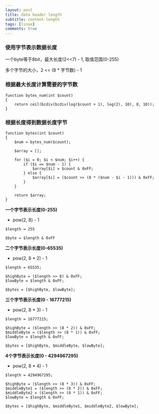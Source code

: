 ```yaml
---
layout: post
title: data header length
subtitle: content-length
tags: [linux]
comments: true
---
```


### 使用字节表示数据长度

一个byte等于8bit，最大长度(2<<7) - 1, 取值范围(0-255)

多个字节的大小，2 << (8 * 字节数) - 1

### 根据最大长度计算需要的字节数

```
function bytes_num(int $count)
{
    return ceil(bcdiv(bcdiv(log($count + 1), log(2), 10), 8, 10));
}
```

### 根据长度得到数据长度字节
```
function bytes(int $count)
{
    $num = bytes_num($count);

    $array = [];

    for ($i = 0; $i < $num; $i++) {
        if ($i == $num - 1) {
            $array[$i] = $count & 0xFF;
        } else {
            $array[$i] = ($count >> (8 * ($num - $i - 1))) & 0xFF;
        }
    }

    return $array;
}
```

**一个字节表示长度(0-255)**

- pow(2, 8) - 1

```
$length = 255

$byte = $length & 0xFF
```

**二个字节表示长度(0-65535)**

- pow(2, 8 * 2) - 1

```
$length = 65535; 

$highByte = ($length >> 8) & 0xFF;
$lowByte = $length & 0xFF;

$bytes = [$highByte, $lowByte];

```


**三个字节表示长度(0 - 16777215)**

- pow(2, 8 * 3) - 1

```
$length = 16777215; 

$highByte = ($length >> (8 * 2)) & 0xFF;
$middleByte = ($length >> (8 * 1)) & 0xFF;
$lowByte = $length & 0xFF;

$bytes = [$highByte, $middleByte, $lowByte];
```

**4个字节表示长度(0 - 4294967295)**

- pow(2, 8 * 4) - 1

```
$length = 4294967295; 

$highByte = ($length >> (8 * 3)) & 0xFF;
$middleByte1 = ($length >> (8 * 2)) & 0xFF;
$middleByte2 = ($length >> (8 * 1)) & 0xFF;
$lowByte = $length & 0xFF;

$bytes = [$highByte, $middleByte1, $middleByte2, $lowByte];
```




